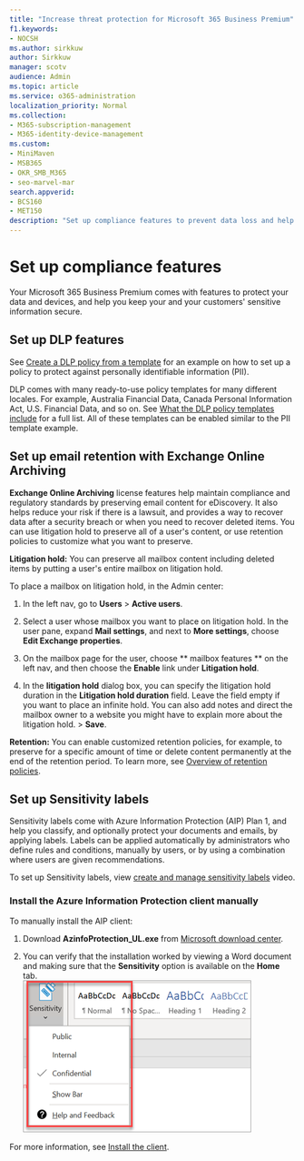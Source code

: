 ```yaml
---
title: "Increase threat protection for Microsoft 365 Business Premium"
f1.keywords:
- NOCSH
ms.author: sirkkuw
author: Sirkkuw
manager: scotv
audience: Admin
ms.topic: article
ms.service: o365-administration
localization_priority: Normal
ms.collection: 
- M365-subscription-management
- M365-identity-device-management 
ms.custom:
- MiniMaven
- MSB365
- OKR_SMB_M365
- seo-marvel-mar
search.appverid:
- BCS160
- MET150
description: "Set up compliance features to prevent data loss and help keep your and your customers' sensitive information secure."
---
```

# Set up compliance features

Your Microsoft 365 Business Premium comes with features to protect your data and devices, and help you keep your and your customers' sensitive information secure.

## Set up DLP features

See [Create a DLP policy from a template](https://support.office.com/article/59414438-99f5-488b-975c-5023f2254369) for an example on how to set up a policy to protect against personally identifiable information (PII). 
  
DLP comes with many ready-to-use policy templates for many different locales. For example, Australia Financial Data, Canada Personal Information Act, U.S. Financial Data, and so on. See [What the DLP policy templates include](https://support.office.com/article/c2e588d3-8f4f-4937-a286-8c399f28953a) for a full list. All of these templates can be enabled similar to the PII template example. 
  
## Set up email retention with Exchange Online Archiving

 **Exchange Online Archiving** license features help maintain compliance and regulatory standards by preserving email content for eDiscovery. It also helps reduce your risk if there is a lawsuit, and provides a way to recover data after a security breach or when you need to recover deleted items. You can use litigation hold to preserve all of a user's content, or use retention policies to customize what you want to preserve.
  
**Litigation hold:** You can preserve all mailbox content including deleted items by putting a user's entire mailbox on litigation hold. 
    
To place a mailbox on litigation hold, in the Admin center:
    
1. In the left nav, go to **Users** \> **Active users**.
    
2. Select a user whose mailbox you want to place on litigation hold. In the user pane, expand **Mail settings**, and next to **More settings**, choose **Edit Exchange properties**.
    
3. On the mailbox page for the user, choose ** mailbox features ** on the left nav, and then choose the **Enable** link under **Litigation hold**.
    
4. In the **litigation hold** dialog box, you can specify the litigation hold duration in the **Litigation hold duration** field. Leave the field empty if you want to place an infinite hold. You can also add notes and direct the mailbox owner to a website you might have to explain more about the litigation hold. \> **Save**.
    
**Retention:** You can enable customized retention policies, for example, to preserve for a specific amount of time or delete content permanently at the end of the retention period. To learn more, see [Overview of retention policies](https://support.office.com/article/5e377752-700d-4870-9b6d-12bfc12d2423).

## Set up Sensitivity labels

Sensitivity labels come with Azure Information Protection (AIP) Plan 1, and help you classify, and optionally protect your documents and emails, by applying labels. Labels can be applied automatically by administrators who define rules and conditions, manually by users, or by using a combination where users are given recommendations.

To set up Sensitivity labels, view [create and manage sensitivity labels](https://support.office.com/article/2fb96b54-7dd2-4f0c-ac8d-170790d4b8b9) video.



### Install the Azure Information Protection client manually

To manually install the AIP client:

1. Download **AzinfoProtection_UL.exe** from [Microsoft download center](https://www.microsoft.com/download/details.aspx?id=53018).
 
2. You can verify that the installation worked by viewing a Word document and making sure that the **Sensitivity** option is available on the **Home** tab. 
<br/>![Protection tab drop-down in a Word document.](../media/word-sensitivity.png)

For more information, see [Install the client](https://docs.microsoft.com/azure/information-protection/infoprotect-tutorial-step3).
